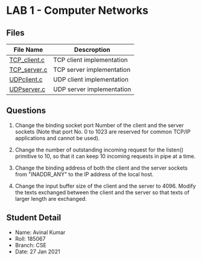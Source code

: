# LAB 1 - Computer Networks 

## Files

| File Name | Descroption |
| --- | --- |
| [TCP_client.c](TCP_client.c) | TCP client implementation |
| [TCP_server.c](TCP_server.c) | TCP server implementation |
| [UDPclient.c](UDPclient.c) | UDP client implementation |
| [UDPserver.c](UDPserver.c) | UDP server implementation |

## Questions

1. Change the binding socket port Number of the client and the server sockets (Note that port No. 0 to 1023 are reserved for common TCP/IP applications and cannot be used).

2. Change the number of outstanding incoming request for the listen() primitive to 10, so that it can keep 10 incoming requests in pipe at a time.

3. Change the binding address of both the client and the server sockets from "INADDR_ANY" to the IP address of the local host.

4. Change the input buffer size of the client and the server to 4096. Modify the texts exchanged between the client and the server so that texts of larger length are exchanged.

## Student Detail

- Name: Avinal Kumar
- Roll: 185067
- Branch: CSE
- Date: 27 Jan 2021